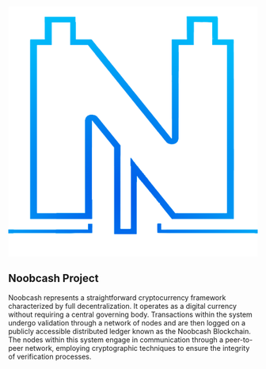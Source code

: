 <p align="center">
    <br>
    <img src="frontend/src/assets/logo.png" alt="Noobcash" width="auto"/>
    <br>
<p>

## Noobcash Project
Noobcash represents a straightforward cryptocurrency framework characterized by full decentralization. It operates as a digital currency without requiring a central governing body. Transactions within the system undergo validation through a network of nodes and are then logged on a publicly accessible distributed ledger known as the Noobcash Blockchain. The nodes within this system engage in communication through a peer-to-peer network, employing cryptographic techniques to ensure the integrity of verification processes.




